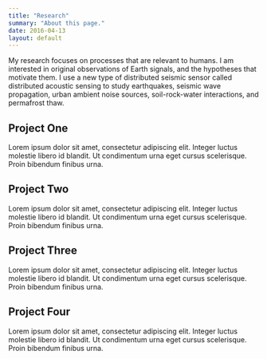 ```yaml
---
title: "Research"
summary: "About this page."
date: 2016-04-13
layout: default
---
```


My research focuses on processes that are relevant to humans. I am interested in original observations of Earth signals, and the hypotheses that motivate them. I use a new type of distributed seismic sensor called distributed acoustic sensing to study earthquakes, seismic wave propagation, urban ambient noise sources, soil-rock-water interactions, and permafrost thaw.

## Project One
Lorem ipsum dolor sit amet, consectetur adipiscing elit. Integer luctus molestie libero id blandit. Ut condimentum urna eget cursus scelerisque. Proin bibendum finibus urna.

## Project Two
Lorem ipsum dolor sit amet, consectetur adipiscing elit. Integer luctus molestie libero id blandit. Ut condimentum urna eget cursus scelerisque. Proin bibendum finibus urna.

## Project Three
Lorem ipsum dolor sit amet, consectetur adipiscing elit. Integer luctus molestie libero id blandit. Ut condimentum urna eget cursus scelerisque. Proin bibendum finibus urna.

## Project Four
Lorem ipsum dolor sit amet, consectetur adipiscing elit. Integer luctus molestie libero id blandit. Ut condimentum urna eget cursus scelerisque. Proin bibendum finibus urna.
